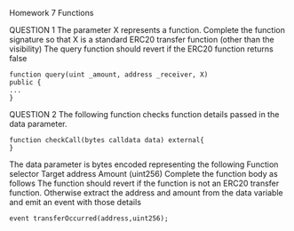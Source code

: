 Homework 7
Functions

QUESTION 1
The parameter X represents a function.
Complete the function signature so that X is a standard
ERC20 transfer function (other than the visibility)
The query function should revert if the ERC20 function
returns false

    function query(uint _amount, address _receiver, X)
    public {
    ...
    }

QUESTION 2
The following function checks function details passed in the
data parameter.

    function checkCall(bytes calldata data) external{
    }

The data parameter is bytes encoded representing the
following
Function selector
Target address
Amount (uint256)
Complete the function body as follows
The function should revert if the function is not an ERC20
transfer function.
Otherwise extract the address and amount from the data
variable and emit an event with those details

    event transferOccurred(address,uint256);
